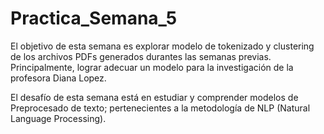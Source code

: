 # Practica_Semana_5

El objetivo de esta semana es explorar modelo de tokenizado y clustering de los archivos PDFs generados durantes las semanas previas.
Principalmente, lograr adecuar un modelo para la investigación de la profesora Diana Lopez.

El desafío de esta semana está en estudiar y comprender modelos de Preprocesado de texto; pertenecientes a la metodología
de NLP (Natural Language Processing).

